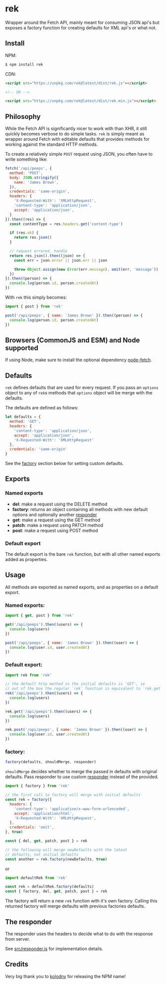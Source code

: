 # rek

Wrapper around the Fetch API, mainly meant for consuming JSON api's
but exposes a factory function for creating defaults for XML api's
or what not.

## Install

NPM:

```sh
$ npm install rek
```

CDN:

```html
<script src="https://unpkg.com/rek@latest/dist/rek.js"></script>

<!-- OR -->

<script src="https://unpkg.com/rek@latest/dist/rek.min.js"></script>
```


## Philosophy

While the Fetch API is significantly nicer to work with than XHR,
it still quickly becomes verbose to do simple tasks. `rek` is simply
meant as wrapper around Fetch with editable defaults that provides
methods for working against the standard HTTP methods.

To create a relatively simple `POST` request using JSON, you often
have to write something like:

```js
fetch('/api/peeps', {
  method: 'POST',
  body: JSON.stringify({
    name: 'James Brown',
  }),
  credentials: 'same-origin',
  headers: {
    'X-Requested-With': 'XMLHttpRequest',
    'content-type': 'application/json',
    accept: 'application/json',
  }
}).then((res) => {
  const contentType = res.headers.get('content-type')

  if (res.ok) {
    return res.json()
  }

  // request errored, handle
  return res.json().then((json) => {
    const err = json.error || json.err || json

    throw Object.assign(new Error(err.message), omit(err, 'message'))
  })
}).then((person) => {
  console.log(person.id, person.createdAt)
})
```

With `rek` this simply becomes:

```js
import { post } from 'rek'

post('/api/peeps', { name: 'James Brown' }).then((person) => {
  console.log(person.id, person.createdAt)
})
```

## Browsers (CommonJS and ESM) and Node supported

If using Node, make sure to install the optional dependency
[node-fetch](https://github.com/bitinn/node-fetch).

## Defaults

`rek` defines defaults that are used for every request.
If you pass an `options` object to any of `rek`s methods
that `options` object will be merge with the defaults.

The defaults are defined as follows:

```js
let defaults = {
  method: 'GET',
  headers: {
    'content-type': 'application/json',
    accept: 'application/json',
    'X-Requested-With': 'XMLHttpRequest'
  },
  credentials: 'same-origin'
}
```

See the [factory](#factory) section below for setting custom defaults.

## Exports

### Named exports

- __del__: make a request using the DELETE method
- __factory__: returns an object containing all methods with new default
  options and optionally another [responder](#the-responder)
- __get__: make a request using the GET method
- __patch__: make a request using PATCH method
- __post__: make a request using POST method

### Default export

The default export is the bare `rek` function, but with all other named exports added
as properties.

## Usage

All methods are exported as named exports, and as properties
on a default export.

### Named exports:

```js
import { get, post } from 'rek'

get('/api/peeps').then((users) => {
  console.log(users)
})

post('/api/peeps', { name: 'James Brown' }).then((user) => {
  console.log(user.id, user.createdAt)
})
```

### Default export:

```js
import rek from 'rek'

// the default http method in the initial defaults is 'GET', ie
// out of the box the regular `rek` function is equivalent to `rek.get`
rek('/api/peeps').then((users) => {
  console.log(users)
})

rek.get('/api/peeps').then((users) => {
  console.log(users)
})

rek.post('/api/peeps', { name: 'James Brown' }).then((user) => {
  console.log(user.id, user.createdAt)
})
```

### factory:

```js
factory(defaults, shouldMerge, responder)
```

`shouldMerge` decides whether to merge the passed in defaults with original defaults.
Pass responder to use custom [responder](#the-responder) instead of the provided.

```js
import { factory } from 'rek'

// the first call to factory will merge with initial defaults
const rek = factory({
  headers: {
    'content-type': 'application/x-www-form-urlencoded',
    accept: 'application/html',
    'X-Requested-With': 'XMLHttpRequest',
  },
  credentials: 'omit',
}, true)

const { del, get, patch, post } = rek

// the following will merge newDefaults with the latest
// defaults, not initial defaults
const another = rek.factory(newDefaults, true)
```

or 

```js
import defaultRek from 'rek'

const rek = defaultRek.factory(defaults)
const { factory, del, get, patch, post } = rek
```

The factory will return a new `rek` function with it's own factory. Calling
this returned factory will merge defaults with previous factories defaults.

## The responder

The responder uses the headers to decide what to do with the response from server.

See [src/responder.js](https://github.com/lohfu/rek/blob/master/src/responder.js) for implementation details.

## Credits

Very big thank you to [kolodny](https://github.com/kolodny) for releasing the
NPM name!
